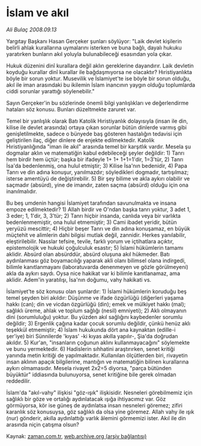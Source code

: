 # İslam ve akıl

*Ali Bulaç 2008.09.13*

<tr><td class="metin" colspan="2" style="padding-top: 20px; padding-left: 5px; padding-right: 10px;">Yargıtay Başkanı Hasan Gerçeker şunları söylüyor: "Laik devlet kişilerin belirli ahlak kurallarına uymalarını isterken ve buna bağlı, dayalı hukuku yaratırken bunların akıl yoluyla bulunabileceği esasından yola çıkar.</td></tr><tr><td class="metin" colspan="2" style="padding-top: 20px; padding-left: 5px; padding-right: 10px;"><p>Hukuk düzenini dinî kurallara değil aklın gereklerine dayandırır. Laik devletin koyduğu kurallar dinî kurallar ile bağdaşmıyorsa ne olacaktır? Hıristiyanlıkta böyle bir sorun yoktur. Musevilik ve İslamiyet'te ise böyle bir sorun olduğu, akıl ile iman arasındaki bu ikilemin İslam inancının yaygın olduğu toplumlarda ciddi sorunlar yarattığı söylenebilir." 
<p>Sayın Gerçeker'in bu sözlerinde önemli bilgi yanlışlıkları ve değerlendirme hataları söz konusu. Bunları düzeltmekte zaruret var.
<p>Temel bir yanlışlık olarak Batı Katolik Hıristiyanlık dolayısıyla (insan ile din, kilise ile devlet arasında) ortaya çıkan sorunlar bütün dinlerde varmış gibi genişletilmekte, sadece o bünyede baş gösteren hastalığın tedavisi için geliştirilen ilaç, diğer dinlere de enjekte edilmektedir. Katolik Hıristiyanlığında "iman ile akıl" arasında temel bir karşıtlık vardır. Mesela şu dogmalar aklın ve matematiğin kabul edebileceği şeyler değildir: 1) Tanrı hem birdir hem üçtür; başka bir ifadeyle 1+ 1+ 1+1=1'dir, 1=3'tür, 2) Tanrı İsa'da bedenlenmiş, ona hulul etmiştir; 3) Kilise İsa'nın bedenidir, 4) Papa Tanrı ve din adına konuşur, yanılmazdır; söyledikleri dogmadır, tartışılmaz; isterse amentüyü de değiştirebilir. 5) Bir şey bilime ve akla aykırı olabilir ve saçmadır (absürd), yine de imandır, zaten saçma (absürd) olduğu için ona inanılmalıdır.
<p>Bu beş umdenin hangisi İslamiyet tarafından savunulmakta ve insana empoze edilmektedir? 1) Allah birdir ve O'ndan başka tanrı yoktur, 3 adet 1, 3 eder; 1, 1'dir, 3, 3'tür; 2) Tanrı hiçbir insanda, canlıda veya bir varlıkta bedenlenmemiştir, ona hulul etmemiştir; 3) Cami ibadet yeridir, bütün yeryüzü mescittir; 4) Hiçbir beşer Tanrı ve din adına konuşamaz, en büyük müçtehit ve alimlerin dahi bilgisi mutlak değil, zannidir. Herkes yanılabilir, eleştirilebilir. Nasslar tefsire, tevile, farklı yorum ve içtihatlara açıktır, epistemolojik ve hukuki çoğulculuk esastır; 5) İslami hükümlerin tamamı aklidir. Absürd olan absürddür, absürd oluşuna akıl hükmeder. Batı aydınlanması göz boyamacılığı yaparak akli olanı bilimsel olana indirgedi, bilimle kanıtlanmayanı (laboratuvarda denenmeyen ve gözle görülmeyeni) akla da aykırı saydı. Oysa nice hakikat var ki bilimle kanıtlanamaz, ama aklidir. Adem'in yaratılışı, İsa'nın doğumu, vahy hakikati vs.
<p>İslamiyet'te söz konusu olan şunlardır: 1) İslami hükümlerin koruduğu beş temel şeyden biri akıldır: Düşünme ve ifade özgürlüğü (diğerleri yaşama hakkı (can); din ve vicdan özgürlüğü (din); emek ve mülkiyet hakkı (mal); sağlıklı üreme, ahlak ve toplum sağlığı (nesil) emniyeti); 2) Aklı olmayanın dini (sorumluluğu) yoktur. Bu yüzden akıl sağlığını kaybedenler sorumlu değildir; 3) Ergenlik çağına kadar çocuk sorumlu değildir, çünkü henüz aklı teşekkül etmemiştir; 4) İslam hukukunda dört ana kaynaktan (edille-i şer'iye) biri Sünnilerde 'kıyas' -ki kıyas akılla yapılır-, Şia'da doğrudan akıldır. 5) Kur'an, "insanların çoğunun aklını kullanmayacağını" söylemekte ve bunu yermektedir. 6) Hadislerin sıhhatini araştırırken, senet kritiği yanında metin kritiği de yapılmaktadır. Kullanılan ölçütlerden biri, rivayetin insan aklının apaçık bilgilerine, mantığın ve matematiğin bilinen kurallarına aykırı olmamasıdır. Mesela rivayet 2x2=5 diyorsa, "parça bütünden büyüktür" iddiasında bulunuyorsa, senet kritiğine bile gerek olmadan reddedilir.
<p>İslam'da "akıl-vahy" ilişkisi "göz-ışık" ilişkisidir. Nesneleri görebilmemiz için sağlıklı bir göze ve ortalığı aydınlatacak ışığa ihtiyacımız var. Göz görmüyorsa, kör ise güneş de aydınlatsa insan nesneleri göremez; zifiri karanlık söz konusuysa, göz sağlıklı da olsa yine göremez. Allah vahy ile ışık (nur) gönderir, akılla aydınlattığı varlık âlemini görmemizi ister. Akıl ile din arasında niçin çatışma olsun?<br/></p></p></p></p></p></p></td></tr>

Kaynak: [zaman.com.tr](http://zaman.com.tr/yazar.do?yazino=737569), [web.archive.org (arşiv bağlantısı)](http://web.archive.org/web/20080928220830/http://www.zaman.com.tr:80/yazar.do?yazino=737569)
